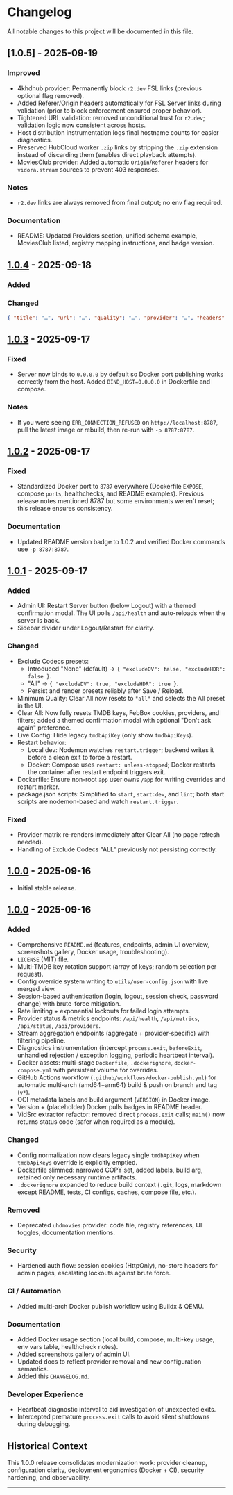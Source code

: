 # Changelog

All notable changes to this project will be documented in this file.

## [1.0.5] - 2025-09-19

### Improved
- 4khdhub provider: Permanently block `r2.dev` FSL links (previous optional flag removed).
- Added Referer/Origin headers automatically for FSL Server links during validation (prior to block enforcement ensured proper behavior).
- Tightened URL validation: removed unconditional trust for `r2.dev`; validation logic now consistent across hosts.
- Host distribution instrumentation logs final hostname counts for easier diagnostics.
- Preserved HubCloud worker `.zip` links by stripping the `.zip` extension instead of discarding them (enables direct playback attempts).
- MoviesClub provider: Added automatic `Origin`/`Referer` headers for `vidora.stream` sources to prevent 403 responses.

### Notes
- `r2.dev` links are always removed from final output; no env flag required.

### Documentation
- README: Updated Providers section, unified schema example, MoviesClub listed, registry mapping instructions, and badge version.

## [1.0.4] - 2025-09-18

### Added

### Changed
  ```json
  { "title": "…", "url": "…", "quality": "…", "provider": "…", "headers": { } }
  ```

## [1.0.3] - 2025-09-17

### Fixed
- Server now binds to `0.0.0.0` by default so Docker port publishing works correctly from the host. Added `BIND_HOST=0.0.0.0` in Dockerfile and compose.

### Notes
- If you were seeing `ERR_CONNECTION_REFUSED` on `http://localhost:8787`, pull the latest image or rebuild, then re-run with `-p 8787:8787`.

## [1.0.2] - 2025-09-17

### Fixed
- Standardized Docker port to `8787` everywhere (Dockerfile `EXPOSE`, compose `ports`, healthchecks, and README examples). Previous release notes mentioned 8787 but some environments weren't reset; this release ensures consistency.

### Documentation
- Updated README version badge to 1.0.2 and verified Docker commands use `-p 8787:8787`.

## [1.0.1] - 2025-09-17

### Added
- Admin UI: Restart Server button (below Logout) with a themed confirmation modal. The UI polls `/api/health` and auto-reloads when the server is back.
- Sidebar divider under Logout/Restart for clarity.

### Changed
- Exclude Codecs presets:
  - Introduced "None" (default) → `{ "excludeDV": false, "excludeHDR": false }`.
  - "All" → `{ "excludeDV": true, "excludeHDR": true }`.
  - Persist and render presets reliably after Save / Reload.
- Minimum Quality: Clear All now resets to `"all"` and selects the All preset in the UI.
- Clear All: Now fully resets TMDB keys, FebBox cookies, providers, and filters; added a themed confirmation modal with optional "Don't ask again" preference.
- Live Config: Hide legacy `tmdbApiKey` (only show `tmdbApiKeys`).
- Restart behavior:
  - Local dev: Nodemon watches `restart.trigger`; backend writes it before a clean exit to force a restart.
  - Docker: Compose uses `restart: unless-stopped`; Docker restarts the container after restart endpoint triggers exit.
- Dockerfile: Ensure non-root `app` user owns `/app` for writing overrides and restart marker.
- package.json scripts: Simplified to `start`, `start:dev`, and `lint`; both start scripts are nodemon-based and watch `restart.trigger`.

### Fixed
- Provider matrix re-renders immediately after Clear All (no page refresh needed).
- Handling of Exclude Codecs "ALL" previously not persisting correctly.

## [1.0.0] - 2025-09-16
- Initial stable release.

[1.0.3]: https://github.com/Inside4ndroid/TMDB-Embed-API/compare/v1.0.2...v1.0.3
[1.0.4]: https://github.com/Inside4ndroid/TMDB-Embed-API/compare/v1.0.3...v1.0.4
[1.0.2]: https://github.com/Inside4ndroid/TMDB-Embed-API/compare/v1.0.1...v1.0.2
[1.0.1]: https://github.com/Inside4ndroid/TMDB-Embed-API/compare/v1.0.0...v1.0.1

## [1.0.0] - 2025-09-16

### Added
- Comprehensive `README.md` (features, endpoints, admin UI overview, screenshots gallery, Docker usage, troubleshooting).
- `LICENSE` (MIT) file.
- Multi‑TMDB key rotation support (array of keys; random selection per request).
- Config override system writing to `utils/user-config.json` with live merged view.
- Session-based authentication (login, logout, session check, password change) with brute-force mitigation.
- Rate limiting + exponential lockouts for failed login attempts.
- Provider status & metrics endpoints: `/api/health`, `/api/metrics`, `/api/status`, `/api/providers`.
- Stream aggregation endpoints (aggregate + provider-specific) with filtering pipeline.
- Diagnostics instrumentation (intercept `process.exit`, `beforeExit`, unhandled rejection / exception logging, periodic heartbeat interval).
- Docker assets: multi-stage `Dockerfile`, `.dockerignore`, `docker-compose.yml` with persistent volume for overrides.
- GitHub Actions workflow (`.github/workflows/docker-publish.yml`) for automatic multi-arch (amd64+arm64) build & push on branch and tag (`v*`).
- OCI metadata labels and build argument (`VERSION`) in Docker image.
- Version + (placeholder) Docker pulls badges in README header.
- VidSrc extractor refactor: removed direct `process.exit` calls; `main()` now returns status code (safer when required as a module).

### Changed
- Config normalization now clears legacy single `tmdbApiKey` when `tmdbApiKeys` override is explicitly emptied.
- Dockerfile slimmed: narrowed COPY set, added labels, build arg, retained only necessary runtime artifacts.
- `.dockerignore` expanded to reduce build context (`.git`, logs, markdown except README, tests, CI configs, caches, compose file, etc.).

### Removed
- Deprecated `uhdmovies` provider: code file, registry references, UI toggles, documentation mentions.

### Security
- Hardened auth flow: session cookies (HttpOnly), no-store headers for admin pages, escalating lockouts against brute force.

### CI / Automation
- Added multi-arch Docker publish workflow using Buildx & QEMU.

### Documentation
- Added Docker usage section (local build, compose, multi-key usage, env vars table, healthcheck notes).
- Added screenshots gallery of admin UI.
- Updated docs to reflect provider removal and new configuration semantics.
- Added this `CHANGELOG.md`.

### Developer Experience
- Heartbeat diagnostic interval to aid investigation of unexpected exits.
- Intercepted premature `process.exit` calls to avoid silent shutdowns during debugging.

## Historical Context
This 1.0.0 release consolidates modernization work: provider cleanup, configuration clarity, deployment ergonomics (Docker + CI), security hardening, and observability.

---

[1.0.0]: https://github.com/Inside4ndroid/TMDB-Embed-API/releases/v1.0.0
